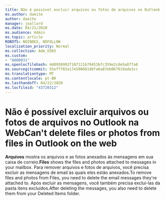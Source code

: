 ```yaml
---
title: Não é possível excluir arquivos ou fotos de arquivos no Outlook na Web
ms.author: daeite
author: daeite
manager: joallard
ms.date: 04/21/2020
ms.audience: Admin
ms.topic: article
ROBOTS: NOINDEX, NOFOLLOW
localization_priority: Normal
ms.collection: Adm_O365
ms.custom:
- "8000031"
ms.openlocfilehash: 4d0930992f107121b79453bfc359e2cde5a87fa8
ms.sourcegitcommit: 55eff703a17e500681d8fa6a87eb067019ade3cc
ms.translationtype: MT
ms.contentlocale: pt-BR
ms.lasthandoff: 04/22/2020
ms.locfileid: "43720312"
---
```

# <a name="cant-delete-files-or-photos-from-files-in-outlook-on-the-web"></a><span data-ttu-id="3b5c3-102">Não é possível excluir arquivos ou fotos de arquivos no Outlook na Web</span><span class="sxs-lookup"><span data-stu-id="3b5c3-102">Can't delete files or photos from files in Outlook on the web</span></span>

<span data-ttu-id="3b5c3-103">**Arquivos** mostra os arquivos e as fotos anexados às mensagens em sua caixa de correio.</span><span class="sxs-lookup"><span data-stu-id="3b5c3-103">**Files** shows the files and photos attached to messages in your mailbox.</span></span> <span data-ttu-id="3b5c3-104">Para remover arquivos e fotos de arquivos, você precisa excluir as mensagens de email às quais eles estão anexados.</span><span class="sxs-lookup"><span data-stu-id="3b5c3-104">To remove files and photos from Files, you need to delete the email messages they're attached to.</span></span> <span data-ttu-id="3b5c3-105">Após excluir as mensagens, você também precisa excluí-las da pasta itens excluídos.</span><span class="sxs-lookup"><span data-stu-id="3b5c3-105">After deleting the messages, you also need to delete them from your Deleted Items folder.</span></span>